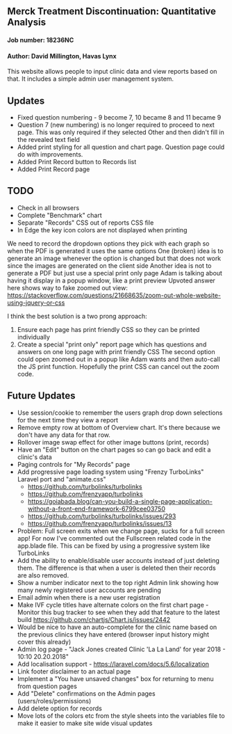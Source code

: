 ## Merck Treatment Discontinuation: Quantitative Analysis
#### Job number: 18236NC
#### Author: David Millington, Havas Lynx
This website allows people to input clinic data and view reports based on that.  It includes a simple admin user management system.

## Updates
* Fixed question numbering - 9 become 7, 10 became 8 and 11 became 9
* Question 7 (new numbering) is no longer required to proceed to next page.  This was only required if they selected Other and then didn't fill in the revealed text field
* Added print styling for all question and chart page.  Question page could do with improvements.
* Added Print Record button to Records list
* Added Print Record page

## TODO
* Check in all browsers
* Complete "Benchmark" chart
* Separate "Records" CSS out of reports CSS file
* In Edge the key icon colors are not displayed when printing

We need to record the dropdown options they pick with each graph so when the PDF is generated it uses the same options
One (broken) idea is to generate an image whenever the option is changed but that does not work since the images are generated on the client side
Another idea is not to generate a PDF but just use a special print only page
Adam is talking about having it display in a popup window, like a print preview
Upvoted answer here shows way to fake zoomed out view: https://stackoverflow.com/questions/21668635/zoom-out-whole-website-using-jquery-or-css

I think the best solution is a two prong approach:
1) Ensure each page has print friendly CSS so they can be printed individually
2) Create a special "print only" report page which has questions and answers on one long page with print friendly CSS
The second option could open zoomed out in a popup like Adam wants and then auto-call the JS print function.  Hopefully the print CSS can cancel out the zoom code.


## Future Updates
* Use session/cookie to remember the users graph drop down selections for the next time they view a report
* Remove empty row at bottom of Overview chart.  It's there because we don't have any data for that row.
* Rollover image swap effect for other image buttons (print, records)
* Have an "Edit" button on the chart pages so can go back and edit a clinic's data
* Paging controls for "My Records" page
* Add progressive page loading system using "Frenzy TurboLinks" Laravel port and "animate.css"
  * https://github.com/turbolinks/turbolinks
  * https://github.com/frenzyapp/turbolinks
  * https://goiabada.blog/can-you-build-a-single-page-application-without-a-front-end-framework-6799cee03750
  * https://github.com/turbolinks/turbolinks/issues/293
  * https://github.com/frenzyapp/turbolinks/issues/13
* Problem: Full screen exits when we change page, sucks for a full screen app! For now I've commented out the Fullscreen related code in the app.blade file.  This can be fixed by using a progressive system like TurboLinks
* Add the ability to enable/disable user accounts instead of just deleting them.  The difference is that when a user is deleted then their records are also removed.
* Show a number indicator next to the top right Admin link showing how many newly registered user accounts are pending
* Email admin when there is a new user registration
* Make IVF cycle titles have alternate colors on the first chart page - Monitor this bug tracker to see when they add that feature to the latest build https://github.com/chartjs/Chart.js/issues/2442
* Would be nice to have an auto-complete for the clinic name based on the previous clinics they have entered (browser input history might cover this already)
* Admin log page - "Jack Jones created Clinic 'La La Land' for year 2018 - 10:10 20.20.2018"
* Add localisation support - https://laravel.com/docs/5.6/localization
* Link footer disclaimer to an actual page
* Implement a "You have unsaved changes" box for returning to menu from question pages
* Add "Delete" confirmations on the Admin pages (users/roles/permissions)
* Add delete option for records
* Move lots of the colors etc from the style sheets into the variables file to make it easier to make site wide visual updates